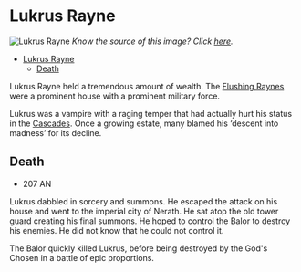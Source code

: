 # Lukrus Rayne

![Lukrus Rayne](https://vignette.wikia.nocookie.net/gameofthronesfanon/images/9/9b/Pure-blood_borderman.jpg/revision/latest?cb=20160817211649)
*Know the source of this image? Click [here](https://airtable.com/shr3qtfCwGUUMYQqI).*

- [Lukrus Rayne](#Lukrus-Rayne)
  - [Death](#Death)

Lukrus Rayne held a tremendous amount of wealth. The [Flushing Raynes](../Atlas/Kandalur/Kingdoms/Cascades/Settlements/FlushingRaynes.md) were a prominent house with a prominent military force.

Lukrus was a vampire with a raging temper that had actually hurt his status in the [Cascades](../Atlas/Kandalur/Kingdoms/Cascades/README.md). Once a growing estate, many blamed his ‘descent into madness’ for its decline.

## Death
- 207 AN

Lukrus dabbled in sorcery and summons. He escaped the attack on his house and went to the imperial city of Nerath. He sat atop the old tower guard creating his final summons. He hoped to control the Balor to destroy his enemies. He did not know that he could not control it.

The Balor quickly killed Lukrus, before being destroyed by the God's Chosen in a battle of epic proportions.